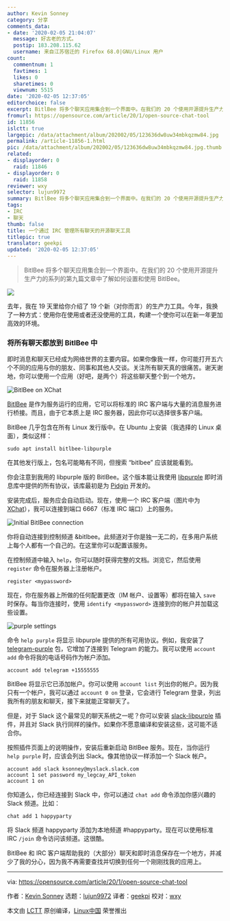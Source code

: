 ```yaml
---
author: Kevin Sonney
category: 分享
comments_data:
- date: '2020-02-05 21:04:07'
  message: 好古老的方式。
  postip: 183.208.115.62
  username: 来自江苏宿迁的 Firefox 68.0|GNU/Linux 用户
count:
  commentnum: 1
  favtimes: 1
  likes: 0
  sharetimes: 0
  viewnum: 5515
date: '2020-02-05 12:37:05'
editorchoice: false
excerpt: BitlBee 将多个聊天应用集合到一个界面中。在我们的 20 个使用开源提升生产力的系列的第九篇文章中了解如何设置和使用 BitlBee。
fromurl: https://opensource.com/article/20/1/open-source-chat-tool
id: 11856
islctt: true
largepic: /data/attachment/album/202002/05/123636dw8uw34mbkqzmw84.jpg
permalink: /article-11856-1.html
pic: /data/attachment/album/202002/05/123636dw8uw34mbkqzmw84.jpg.thumb.jpg
related:
- displayorder: 0
  raid: 11846
- displayorder: 0
  raid: 11858
reviewer: wxy
selector: lujun9972
summary: BitlBee 将多个聊天应用集合到一个界面中。在我们的 20 个使用开源提升生产力的系列的第九篇文章中了解如何设置和使用 BitlBee。
tags:
- IRC
- 聊天
thumb: false
title: 一个通过 IRC 管理所有聊天的开源聊天工具
titlepic: true
translator: geekpi
updated: '2020-02-05 12:37:05'
---
```



> 
> BitlBee 将多个聊天应用集合到一个界面中。在我们的 20 个使用开源提升生产力的系列的第九篇文章中了解如何设置和使用 BitlBee。
> 
> 
> 


![](/data/attachment/album/202002/05/123636dw8uw34mbkqzmw84.jpg)


去年，我在 19 天里给你介绍了 19 个新（对你而言）的生产力工具。今年，我换了一种方式：使用你在使用或者还没使用的工具，构建一个使你可以在新一年更加高效的环境。


### 将所有聊天都放到 BitlBee 中


即时消息和聊天已经成为网络世界的主要内容。如果你像我一样，你可能打开五六个不同的应用与你的朋友、同事和其他人交谈。关注所有聊天真的很痛苦。谢天谢地，你可以使用一个应用（好吧，是两个）将这些聊天整个到一个地方。


![BitlBee on XChat](/data/attachment/album/202002/05/123716nrkyym1m8yki85sw.png "BitlBee on XChat")


[BitlBee](https://www.bitlbee.org/) 是作为服务运行的应用，它可以将标准的 IRC 客户端与大量的消息服务进行桥接。而且，由于它本质上是 IRC 服务器，因此你可以选择很多客户端。


BitlBee 几乎包含在所有 Linux 发行版中。在 Ubuntu 上安装（我选择的 Linux 桌面），类似这样：



```
sudo apt install bitlbee-libpurple
```

在其他发行版上，包名可能略有不同，但搜索 “bitlbee” 应该就能看到。


你会注意到我用的 libpurple 版的 BitlBee。这个版本能让我使用 [libpurple](https://developer.pidgin.im/wiki/WhatIsLibpurple) 即时消息库中提供的所有协议，该库最初是为 [Pidgin](http://pidgin.im/) 开发的。


安装完成后，服务应会自动启动。现在，使用一个 IRC 客户端（图片中为 [XChat](http://xchat.org/)），我可以连接到端口 6667（标准 IRC 端口）上的服务。


![Initial BitlBee connection](/data/attachment/album/202002/05/123734r43n4lj54j5jqbrb.png "Initial BitlBee connection")


你将自动连接到控制频道 &bitlbee。此频道对于你是独一无二的，在多用户系统上每个人都有一个自己的。在这里你可以配置该服务。


在控制频道中输入 `help`，你可以随时获得完整的文档。浏览它，然后使用 `register` 命令在服务器上注册帐户。



```
register <mypassword>
```

现在，你在服务器上所做的任何配置更改（IM 帐户、设置等）都将在输入 `save` 时保存。每当你连接时，使用 `identify <mypassword>` 连接到你的帐户并加载这些设置。


![purple settings](/data/attachment/album/202002/05/123750o051n2yu8u00rgz1.png "purple settings")


命令 `help purple` 将显示 libpurple 提供的所有可用协议。例如，我安装了 [telegram-purple](https://github.com/majn/telegram-purple) 包，它增加了连接到 Telegram 的能力。我可以使用 `account add` 命令将我的电话号码作为帐户添加。



```
account add telegram +15555555
```

BitlBee 将显示它已添加帐户。你可以使用 `account list` 列出你的帐户。因为我只有一个帐户，我可以通过 `account 0 on` 登录，它会进行 Telegram 登录，列出我所有的朋友和聊天，接下来就能正常聊天了。


但是，对于 Slack 这个最常见的聊天系统之一呢？你可以安装 [slack-libpurple](https://github.com/dylex/slack-libpurple) 插件，并且对 Slack 执行同样的操作。如果你不愿意编译和安装这些，这可能不适合你。


按照插件页面上的说明操作，安装后重新启动 BitlBee 服务。现在，当你运行 `help purple` 时，应该会列出 Slack。像其他协议一样添加一个 Slack 帐户。



```
account add slack ksonney@myslack.slack.com
account 1 set password my_legcay_API_token
account 1 on
```

你知道么，你已经连接到 Slack 中，你可以通过 `chat add` 命令添加你感兴趣的 Slack 频道。比如：



```
chat add 1 happyparty
```

将 Slack 频道 happyparty 添加为本地频道 #happyparty。现在可以使用标准 IRC `/join` 命令访问该频道。这很酷。


BitlBee 和 IRC 客户端帮助我的（大部分）聊天和即时消息保存在一个地方，并减少了我的分心，因为我不再需要查找并切换到任何一个刚刚找我的应用上。




---


via: <https://opensource.com/article/20/1/open-source-chat-tool>


作者：[Kevin Sonney](https://opensource.com/users/ksonney) 选题：[lujun9972](https://github.com/lujun9972) 译者：[geekpi](https://github.com/geekpi) 校对：[wxy](https://github.com/wxy)


本文由 [LCTT](https://github.com/LCTT/TranslateProject) 原创编译，[Linux中国](https://linux.cn/) 荣誉推出